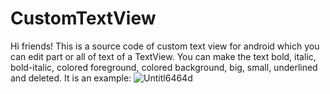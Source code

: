 # CustomTextView
Hi friends!
This is a source code of custom text view for android which you can edit part or all of text of a TextView.
You can make the text bold, italic, bold-italic, colored foreground, colored background, big, small, underlined and deleted.
It is an example:
![Untitl6464d](https://user-images.githubusercontent.com/64190439/94261361-9caf2280-ff3e-11ea-9f3a-cdc45d8783d2.jpg)
